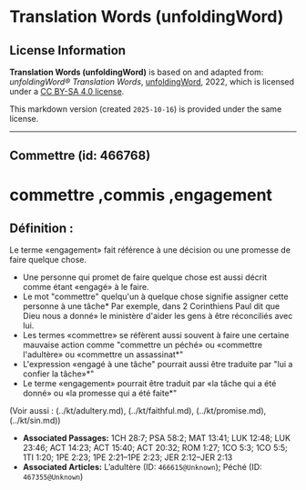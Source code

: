 # Translation Words (unfoldingWord)

## License Information

**Translation Words (unfoldingWord)** is based on and adapted from: _unfoldingWord® Translation Words_, [unfoldingWord](https://unfoldingword.org/utw), 2022, which is licensed under a [CC BY-SA 4.0 license](https://creativecommons.org/licenses/by-sa/4.0/legalcode.en).

This markdown version (created `2025-10-16`) is provided under the same license.



--------------------------------

## Commettre (id: 466768)

commettre ,commis ,engagement
=============================

Définition :
------------

Le terme «engagement» fait référence à une décision ou une promesse de faire quelque chose.

* Une personne qui promet de faire quelque chose est aussi décrit comme étant «engagé» à le faire.
* Le mot "commettre" quelqu'un à quelque chose signifie assigner cette personne à une tâche\* Par exemple, dans 2 Corinthiens Paul dit que Dieu nous a donné» le ministère d'aider les gens à être réconciliés avec lui.
* Les termes «commettre» se réfèrent aussi souvent à faire une certaine mauvaise action comme "commettre un péché» ou «commettre l'adultère» ou «commettre un assassinat\*"
* L'expression «engagé à une tâche" pourrait aussi être traduite par "lui a confier la tâche»\*"
* Le terme «engagement» pourrait être traduit par «la tâche qui a été donné» ou «la promesse qui a été faite\*"

(Voir aussi : (../kt/adultery.md), (../kt/faithful.md), (../kt/promise.md), (../kt/sin.md))

* **Associated Passages:** 1CH 28:7; PSA 58:2; MAT 13:41; LUK 12:48; LUK 23:46; ACT 14:23; ACT 15:40; ACT 20:32; ROM 1:27; 1CO 5:3; 1CO 5:5; 1TI 1:20; 1PE 2:23; 1PE 2:21–1PE 2:23; JER 2:12–JER 2:13
* **Associated Articles:** L’adultère (ID: `466615@Unknown`); Péché (ID: `467355@Unknown`)

